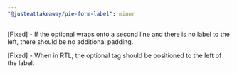 ```yaml
---
"@justeattakeaway/pie-form-label": minor
---
```

[Fixed] - If the optional wraps onto a second line and there is no label to the left, there should be no additional padding.

[Fixed] - When in RTL, the optional tag should be positioned to the left of the label.
